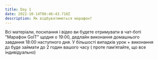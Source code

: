 ```yaml
---
title: Day 1
date: 2022-10-14T06:46:43.710Z
description: Як відбуватиметься марафон?
---
```



Всі матеріали, посилання і відео ви будете отримувати в чат-боті "Марафон GoIT" щодня о 19:00, дедлайн виконання домашнього завдання 18:00 наступного дня. У більшості випадків урок + виконання дз буде займати до 2 годин вашого часу ( проте пам’ятайте, що все індивідуально)